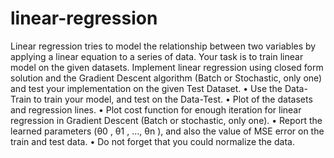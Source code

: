 # linear-regression
Linear regression tries to model the relationship between two variables by applying a linear equation to a series of data. Your task is to train linear model on the given datasets. Implement linear regression using closed form solution and the Gradient Descent algorithm (Batch or Stochastic, only one) and test your implementation on the given Test Dataset. • Use the Data-Train to train your model, and test on the Data-Test. • Plot of the datasets and regression lines. • Plot cost function for enough iteration for linear regression in Gradient Descent (Batch or stochastic, only one). • Report the learned parameters (θ0 , θ1 , ..., θn ), and also the value of MSE error on the train and test data. • Do not forget that you could normalize the data.
